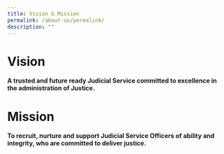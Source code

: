 ```yaml
---
title: Vision & Mission
permalink: /about-us/permalink/
description: ""
---
```

# Vision

**A trusted and future ready Judicial Service committed to excellence in the administration of Justice.**

# Mission

**To recruit, nurture and support Judicial Service Officers of ability and integrity, who are committed to deliver justice.**


